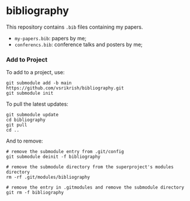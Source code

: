 # bibliography

This repository contains `.bib` files containing my papers. 
* `my-papers.bib`: papers by me;
* `conferencs.bib`: conference talks and posters by me;

### Add to Project

To add to a project, use:
```
git submodule add -b main https://github.com/vsrikrish/bibliography.git
git submodule init
```  
To pull the latest updates:
```
git submodule update
cd bibliography
git pull
cd ..
```
And to remove:
```
# remove the submodule entry from .git/config
git submodule deinit -f bibliography

# remove the submodule directory from the superproject's modules directory
rm -rf .git/modules/bibliography

# remove the entry in .gitmodules and remove the submodule directory
git rm -f bibliography
```
